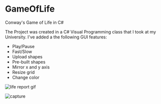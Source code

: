 # GameOfLife
Conway's Game of Life in C#

The Project was created in a C# Visual Programming class that I took at my University. I've added a the following GUI features:
- Play/Pause
- Fast/Slow
- Upload shapes
- Pre-built shapes
- Mirror x and y axis
- Resize grid
- Change color


![life report gif](https://user-images.githubusercontent.com/12435168/28842261-316f7b2e-76ba-11e7-97a2-8e8283817c62.gif)


![capture](https://user-images.githubusercontent.com/12435168/28842406-d041621c-76ba-11e7-8772-d79d97310ce2.PNG)
